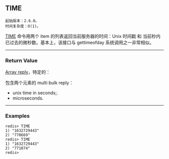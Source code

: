 ## TIME

    起始版本：2.6.0。
    时间复杂度：O(1)。

[TIME](TIME.md) 命令用两个 item 的列表返回当前服务器的时间：Unix 时间戳 和 当前秒内已过去的微秒数。基本上，该接口与 gettimeofday 系统调用之一非常相似。

---

### Return Value

[Array reply](../topics/protocol.md#resp-arrays)，特定的：

包含两个元素的 multi bulk reply：
- unix time in seconds;.
- microseconds.

---

### Examples

```
redis> TIME
1) "1632729443"
2) "770669"
redis> TIME
1) "1632729443"
2) "771074"
redis> 
```